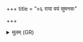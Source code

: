 +++
title = "०६ राया वयं सुमनसः"

+++
<details><summary>मूलम् (GR)</summary>

राया वयं सुमनसः स्याम-  
-उद् इतो गन्धर्वम् आवीवृताम ।  
अगन् स देवः परमं सधस्थम् +++(Bhatt. agaṃ sa)+++  
अगन्म वयं प्रतिरन्त आयुः ॥
</details>
